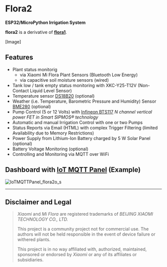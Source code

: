 # Flora2
**ESP32/MicroPython Irrigation System**

**flora2** is a derivative of [**flora1**](https://github.com/matthias-bs/Flora1).

[Image]


## Features
* Plant status monitorig
    * via Xiaomi Mi Flora Plant Sensors (Bluetooth Low Energy)
    * via capacitive soil moisture sensors (wired)
* Tank low / tank empty status monitoring with XKC-Y25-T12V (Non-Contact Liquid Level Sensor)
* Temperature sensor [DS18B20](https://www.maximintegrated.com/en/products/sensors/DS18B20.html) (optional)
* Weather (i.e. Temperature, Barometric Pressure and Humidity) Sensor [BME280](https://www.bosch-sensortec.com/products/environmental-sensors/humidity-sensors-bme280/) (optional)
* Pump Control (5 or 12 Volts) with [Infineon BTS117](https://www.infineon.com/cms/en/product/power/smart-low-side-high-side-switches/low-side-switches/classic-hitfet-24v/bts117/) _N channel vertical power FET in Smart SIPMOS® technology_
* Automatic and manual Irrigation Control with one or two Pumps
* Status Reports via Email (HTML) with complex Trigger Filtering (limited Availability due to Memory Restrictions)
* Power Supply from Lithium-Ion Battery charged by 5 W Solar Panel (optional)
* Battery Voltage Monitoring (optional)
* Controlling and Monitoring via MQTT over WiFi

## Dashboard with [IoT MQTT Panel](https://snrlab.in/iot/iot-mqtt-panel-user-guide) (Example)

![IoTMQTTPanel_flora2o_s](https://user-images.githubusercontent.com/83612361/125654145-21e2d790-d30e-4eed-98f8-6d1096079c67.png)

----

## Disclaimer and Legal

> *Xiaomi* and *Mi Flora* are registered trademarks of *BEIJING XIAOMI TECHNOLOGY CO., LTD.*
>
> This project is a community project not for commercial use.
> The authors will not be held responsible in the event of device failure or withered plants.
>
> This project is in no way affiliated with, authorized, maintained, sponsored or endorsed by *Xiaomi* or any of its affiliates or subsidiaries.

